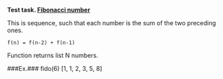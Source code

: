 **Test task. [Fibonacci number](https://en.wikipedia.org/wiki/Fibonacci_number)**

This is sequence, such that each number is the sum of the two preceding ones.

`f(n) = f(n-2) + f(n-1)`

Function returns list N numbers.


###Ex.###
    fido(6) 
    [1, 1, 2, 3, 5, 8]

